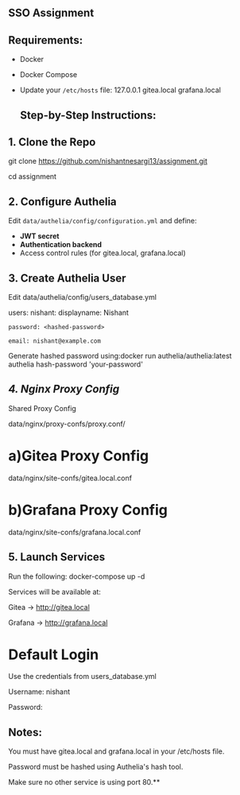 ## SSO Assignment 

## Requirements:

- Docker
- Docker Compose
- Update your `/etc/hosts` file:
127.0.0.1 gitea.local grafana.local

  

  ## Step-by-Step Instructions:

## 1. Clone the Repo

git clone https://github.com/nishantnesargi13/assignment.git


cd assignment

## **2. Configure Authelia**

Edit `data/authelia/config/configuration.yml` and define:

- **JWT secret**
- **Authentication backend** 
- Access control rules (for gitea.local, grafana.local)



## 3. Create Authelia User
Edit data/authelia/config/users_database.yml

users:
  nishant:
    displayname: Nishant
  
    password: <hashed-password>
   
    email: nishant@example.com

Generate hashed password using:docker run authelia/authelia:latest authelia hash-password 'your-password'

## *4. Nginx Proxy Config*

Shared Proxy Config

data/nginx/proxy-confs/proxy.conf/

 # a)Gitea Proxy Config
data/nginx/site-confs/gitea.local.conf

#  b)Grafana Proxy Config
data/nginx/site-confs/grafana.local.conf


## 5. Launch Services
Run the following:
docker-compose up -d

Services will be available at:

Gitea → http://gitea.local

Grafana → http://grafana.local


# Default Login
Use the credentials from users_database.yml

Username: nishant

Password: <your password>




## Notes:
You must have gitea.local and grafana.local in your /etc/hosts file.

Password must be hashed using Authelia's hash tool.

Make sure no other service is using port 80.**
